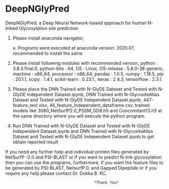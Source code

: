 # DeepNGlyPred


DeepNGlyPred: a Deep Neural Network-based approach for human N-linked Glycosylation site prediction 


1. Please install anaconda navigator, 

      a. Programs were executed at anaconda version: 2020.07, recommended to install the same 
      
      
2. Please install following modules with recommended version, 
      python              : 3.8.3.final.0,
      python-bits         : 64,
      OS                  : Linux,
      OS-release          : 5.8.0-38-generic,
      machine             : x86_64,
      processor           : x86_64,
      pandas              : 1.0.5,
      numpy               : 1.18.5,
      pip                 : 20.1.1,
      scipy               : 1.4.1,
      scikit-learn        : 0.23.1.,
      keras               : 2.4.3,
      tensorflow          : 2.3.1.
      
      
3. Please place the DNN Trained with N-GlyDE Dataset and Tested with N-GlyDE Independent Dataset.ipynb, DNN Trained with N-GlycositeAtlas Dataset and Tested with N-GlyDE Independent Dataset.ipynb, 447-feature_test.xlsx, 
   All_feature_Independent_dataframe.csv, trained models like 3080_NetSurfP2.0_PSSM_GD8.h5 and
   Concomitant13.h5 at the same directory where you will 
   execute the python program.
   
   
4. Run DNN Trained with N-GlyDE Dataset and Tested with N-GlyDE Independent Dataset.ipynb and DNN Trained with N-GlycositeAtlas Dataset and Tested with N-GlyDE Independent Dataset.ipynb to get obtain reported result


If you need any further help and individual protein files generated by NetSurfP -2.0 and PSI-BLAST or if you want to predict N-link glycosylation then you can use the programs, furthermore, if you want the feature files to be generated by PSI-BLAST, NetsurfP.0, and Gapped Dipeptide or if you require any help please contact Dr. Dukka B. KC.

                                           *Thank You*
